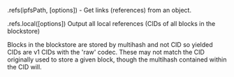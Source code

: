 .refs(ipfsPath, [options]) - Get links (references) from an object.

.refs.local([options])
Output all local references (CIDs of all blocks in the blockstore)

Blocks in the blockstore are stored by multihash and not CID so yielded CIDs are v1 CIDs with the 'raw' codec. These may not match the CID originally used to store a given block, though the multihash contained within the CID will.